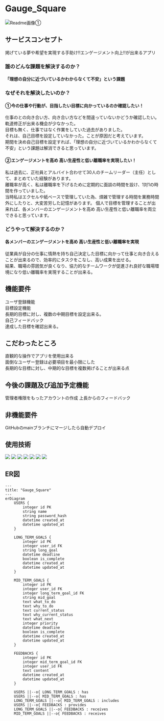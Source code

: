 # Gauge_Square
![Readme画像①](https://github.com/user-attachments/assets/bbb69363-b5b6-4ca9-ad6e-19b1f8f03013)

## サービスコンセプト
掲げている夢や希望を実現する手助け!!エンゲージメント向上!!が出来るアプリ

### 誰のどんな課題を解決するのか？
#### 「理想の自分に近づいているかわからなくて不安」という課題

### なぜそれを解決したいのか？
#### ①今の仕事や行動が、目指したい目標に向かっているのか確認したい！
仕事のとの向き合い方、向き合い方などを間違っていないかどうか確認したい。軌道修正が出来る機会が少なかった。  
目標も無く、仕事ではなく作業をしていた過去がありました。  
それは、自己目標を設定していなかった。ことが原因だと考えています。  
期間を決め自己目標を設定すれば、「理想の自分に近づいているかわからなくて不安」という課題は解消できると思っています。
#### ②エンゲージメントを高め 高い生産性と低い離職率を実現したい！
私は過去に、正社員とアルバイト合わせて30人のチームリーダー（主任）として、まとめていた経験があります。  
離職率が高く、私は離職率を下げるために定期的に面談の時間を設け、1対1の時間を作っていました。  
当時私はエクセルや紙ベースで管理していた為、煩雑で管理する時間を業務時間外にしたりと、大変苦労した記憶があります。
個人で目標を管理することが出来れば、各メンバーのエンゲージメントを高め 高い生産性と低い離職率を両立できると思っています。
### どうやって解決するのか？
#### 各メンバーのエンゲージメントを高め 高い生産性と低い離職率を実現
従業員が自分の仕事に情熱を持ち自己決定した目標に向かって仕事と向き合えることが出来るので、効率的にタスクをこなし、高い成果を出せる。  
結果、職場の雰囲気が良くなり、協力的なチームワークが促進され良好な職場環境になり低い離職率を実現することが出来る。

## 機能要件
ユーザ登録機能  
目標設定機能  
長期的目標に対し、複数の中期目標を設定出来る。  
自己フィードバック  
達成した目標を確認出来る。  

## こだわったところ
直観的な操作でアプリを使用出来る  
面倒なユーザー登録は必要項目を最小限にした  
長期的な目標に対し、中期的な目標を複数掲げることが出来る点  

## 今後の課題及び追加予定機能
管理者権限をもったアカウントの作成
上長からのフィードバック

## 非機能要件 
GitHubのmainブランチにマージしたら自動デプロイ  

## 使用技術
<img src="https://img.shields.io/badge/-Ruby-CC342D.svg?logo=ruby&style=plastic"> <img src="https://img.shields.io/badge/-Ruby%20on%20Rails-CC0000.svg?logo=rails&style=plastic"> <img src="https://img.shields.io/badge/-Javascript-F7DF1E.svg?logo=javascript&style=plastic"> <img src="https://img.shields.io/badge/-Html5-E34F26.svg?logo=html5&style=plastic"> <img src="https://img.shields.io/badge/-Css3-1572B6.svg?logo=css3&style=plastic"> <img src="https://img.shields.io/badge/-Postgresql-336791.svg?logo=postgresql&style=plastic"> <img src="https://img.shields.io/badge/-Render-000000.svg?logo=&style=plastic">

## ER図

```mermaid
---
title: "Gauge_Square"
---
erDiagram
    USERS {
        integer id PK
        string name
        string password_hash
        datetime created_at
        datetime updated_at
    }

    LONG_TERM_GOALS {
        integer id PK
        integer user_id FK
        string long_goal
        datetime deadline
        boolean is_complete
        datetime created_at
        datetime updated_at
    }
    
    MID_TERM_GOALS {
        integer id PK
        integer user_id FK
        integer long_term_goal_id FK
        string mid_goal
        text what_to_do
        text why_to_do
        text current_status
        text why_current_status
        text what_next
        integer priority
        datetime deadline
        boolean is_complete
        datetime created_at
        datetime updated_at
    }

    FEEDBACKS {
        integer id PK
        integer mid_term_goal_id FK
        integer user_id FK
        text content
        datetime created_at
        datetime updated_at
    }

    USERS ||--o{ LONG_TERM_GOALS : has
    USERS ||--o{ MID_TERM_GOALS : has
    LONG_TERM_GOALS ||--o{ MID_TERM_GOALS : includes
    USERS ||--o{ FEEDBACKS : provides
    LONG_TERM_GOALS ||--o{ FEEDBACKS : receives
    MID_TERM_GOALS ||--o{ FEEDBACKS : receives  
